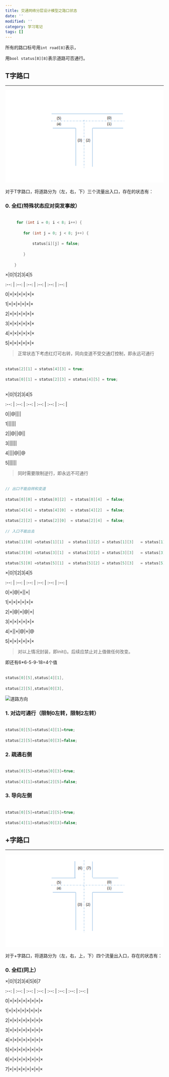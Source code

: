 ```yaml
---
title: 交通网络分层设计模型之路口状态
date: ''
modified: ''
category: 学习笔记
tags: []
---
```


所有的路口标号用`int road[8]`表示，

用`bool status[8][8]`表示道路可否通行。

## T字路口

---



![T字路口](https://raw.githubusercontent.com/thinkmoon/pic/master/Traffic_README/T%E8%B7%AF%E5%8F%A3.png)

对于T字路口，将道路分为（左，右，下）三个流量出入口，存在的状态有：

### 0.  全红(特殊状态应对突发事故）

```C++

     for (int i = 0; i < 8; i++) {

        for (int j = 0; j < 8; j++) {

            status[i][j] = false;

        }

    }

```

×|0|1|2|3|4|5

:--: | :--: | :--: | :--: | :--: | :--: |

0|×|×|×|×|×|×

1|×|×|×|×|×|×

2|×|×|×|×|×|×

3|×|×|×|×|×|×

4|×|×|×|×|×|×

5|×|×|×|×|×|×





> 正常状态下考虑红灯可右转，同向变道不受交通灯控制，即永远可通行



```C++

status[2][1] = status[4][3] = true;

status[0][1] = status[2][3] = status[4][5] = true;



```

×|0|1|2|3|4|5

:--: | :--: | :--: | :--: | :--: | :--: |

0||@||||

1||||||

2||@||@||

3||||||

4||||@||@

5||||||

> 同时需要限制逆行，即永远不可通行



```C++

// 出口不能自转和变道

status[0][0] = status[0][2]  = status[0][4]  = false;

status[4][4] = status[4][0]  = status[4][2]  = false;

status[2][2] = status[2][0]  = status[2][4]  = false;

// 入口不能出去

status[1][0] =status[1][1]  = status[1][2] = status[1][3]   = status[1][4] = status[1][5] = false;

status[3][0] =status[3][1]  = status[3][2] = status[3][3]   = status[3][4] = status[3][5] = false;

status[5][0] =status[5][1]  = status[5][2] = status[5][3]   = status[5][4] = status[5][5] = false;

```

×|0|1|2|3|4|5

:--: | :--: | :--: | :--: | :--: | :--: |

0|×|@|×||×|

1|×|×|×|×|×|×

2|×|@|×|@|×|

3|×|×|×|×|×|×

4|×||×|@|×|@

5|×|×|×|×|×|×

> 对以上情况封装，即init()。后续应禁止对上值做任何改变。

即还有6*6-5-9-18=4个值



```C++

status[0][5],status[4][1],

status[2][5],status[0][3],

```

<img src="https://thinkmoon.cn/images/1536936610096.png" width = "400" height = "400" alt="道路方向" align=center />



### 1. 对边可通行（限制0左转，限制2左转）

```C++

status[0][5]=status[4][1]=true;

status[2][5]=status[0][3]=false;

```

### 2. 疏通右侧

```C++

status[0][5]=status[0][3]=true;

status[4][1]=status[2][5]=false;

```

### 3. 导向左侧

```C++

status[0][5]=status[2][5]=true;

status[4][1]=status[0][3]=false;

```



## +字路口

---

![+字路口](https://raw.githubusercontent.com/thinkmoon/pic/master/Traffic_README/+%E8%B7%AF%E5%8F%A3.png)

对于+字路口，将道路分为（左，右，上，下）四个流量出入口，存在的状态有：

### 0.  全红(同上）

×|0|1|2|3|4|5|6|7

:--: | :--: | :--: | :--: | :--: | :--: | :--: | :--: |

0|×|×|×|×|×|×|×|×

1|×|×|×|×|×|×|×|×

2|×|×|×|×|×|×|×|×

3|×|×|×|×|×|×|×|×

4|×|×|×|×|×|×|×|×

5|×|×|×|×|×|×|×|×

6|×|×|×|×|×|×|×|×

7|×|×|×|×|×|×|×|×











